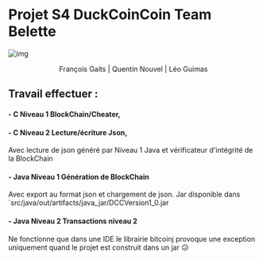 
# Projet S4 DuckCoinCoin Team Belette

![img](http://master-eea.univ-tlse3.fr/wp-content/uploads/2016/08/UT3_PRES_logoQ-sans-blanc.jpg)
<p style="text-align:center"> François Gaits | Quentin Nouvel | Léo Guimas</p>

## Travail effectuer :
#### - C Niveau 1  BlockChain/Cheater,
#### - C Niveau 2 Lecture/écriture Json,
Avec lecture de json généré par Niveau 1 Java et vérificateur d'intégrité de la BlockChain
#### - Java Niveau 1 Génération de BlockChain
Avec export au format json et chargement de json.
Jar disponible dans `src/java/out/artifacts/java_jar/DCCVersion1_0.jar
#### - Java Niveau 2 Transactions niveau 2
Ne fonctionne que dans une IDE le librairie bitcoinj provoque une exception uniquement quand le projet est construit dans un jar :disappointed_relieved:
